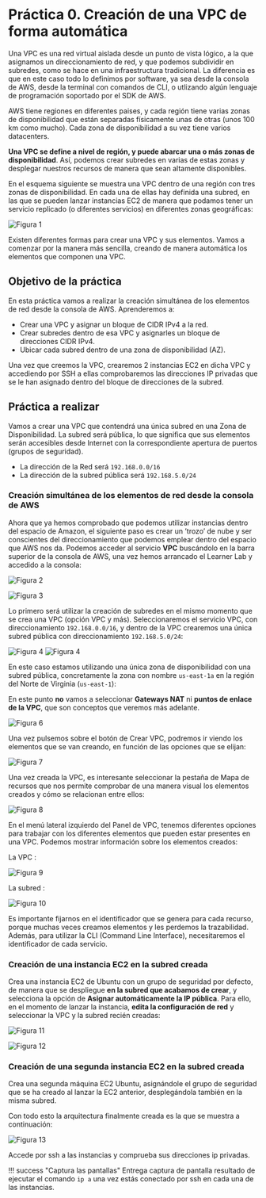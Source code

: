 # Práctica 0. Creación de una VPC de forma automática

Una VPC es una red virtual aislada desde un punto de vista lógico, a la que asignamos un direccionamiento de red, y que podemos subdividir en subredes, como se hace en una infraestructura tradicional. La diferencia es que en este caso todo lo definimos por software, ya sea desde la consola de AWS, desde la terminal con comandos de CLI, o utlizando algún lenguaje de programación soportado por el SDK de AWS.

AWS tiene regiones en diferentes paises, y cada región tiene varias zonas de disponibilidad que están separadas físicamente unas de otras (unos 100 km como mucho). Cada zona de disponibilidad a su vez tiene varios datacenters.

**Una VPC se define a nivel de región, y puede abarcar una o más zonas de disponibilidad**. Así, podemos crear subredes en varias de estas zonas y desplegar nuestros recursos de manera que sean altamente disponibles.

En el esquema siguiente se muestra una VPC dentro de una región con tres zonas de disponibilidad. En cada una de ellas hay definida una subred, en las que se pueden lanzar instancias EC2 de manera que podamos tener un servicio replicado (o diferentes servicios) en diferentes zonas geográficas:

![Figura 1](../images/ud03/practica0/t1vpc1.png)

Existen diferentes formas para crear una VPC y sus elementos. Vamos a comenzar por la manera más sencilla, creando de manera automática los elementos que componen una VPC.

## Objetivo de la práctica

En esta práctica vamos a realizar la creación simultánea de los elementos de red desde la consola de AWS. Aprenderemos a:

- Crear una VPC y asignar un bloque de CIDR IPv4 a la red.
- Crear subredes dentro de esa VPC y asignarles un bloque de direcciones CIDR IPv4.
- Ubicar cada subred dentro de una zona de disponibilidad (AZ).


Una vez que creemos la VPC, crearemos 2 instancias EC2 en dicha VPC y accediendo por SSH a ellas comprobaremos las direcciones IP privadas que se le han asignado dentro del bloque de direcciones de la subred.


## Práctica a realizar

Vamos a crear una VPC que contendrá una única subred en una Zona de Disponibilidad. La subred será pública, lo que significa que sus elementos serán accesibles desde Internet con la correspondiente apertura de puertos (grupos de seguridad).

* La dirección de la Red será `192.168.0.0/16`
* La dirección de la subred pública será `192.168.5.0/24`


### Creación simultánea de los elementos de red desde la consola de AWS

Ahora que ya hemos comprobado que podemos utilizar instancias dentro del espacio de Amazon, el siguiente paso es crear un ’trozo’ de nube y ser conscientes del direccionamiento que podemos emplear dentro del espacio que AWS nos da. Podemos acceder al servicio **VPC** buscándolo en la barra superior de la consola de AWS, una vez hemos arrancado el Learner Lab y accedido a la consola:

![Figura 2](../images/ud03/practica0/t1vpc2.png)

![Figura 3](../images/ud03/practica0/t1vpc3.png)

Lo primero será utilizar la creación de subredes en el mismo momento que se crea una VPC (opción VPC y más). Seleccionaremos el servicio VPC, con  direccionamiento `192.168.0.0/16`, y dentro de la VPC crearemos una única subred pública con direccionamiento `192.168.5.0/24`:

![Figura 4](../images/ud03/practica0/t1vpc4b.png)
![Figura 4](../images/ud03/practica0/t1vpc4c.png)

En este caso estamos utilizando una única zona de disponibilidad con una subred pública, concretamente la zona con nombre `us-east-1a` en la región del Norte de Virginia (`us-east-1`):

En este punto **no** vamos a seleccionar **Gateways NAT** ni **puntos de enlace de la VPC**, que son conceptos que veremos más adelante.

![Figura 6](../images/ud03/practica0/t1vpc6.png)

 Una vez pulsemos sobre el botón de Crear VPC, podremos ir viendo los elementos que se van creando, en función de las opciones que se elijan:

![Figura 7](../images/ud03/practica0/t1vpc7b.png)

Una vez creada la VPC, es interesante seleccionar la pestaña de Mapa de recursos que nos permite comprobar de una manera visual los elementos creados y cómo se relacionan entre ellos:

![Figura 8](../images/ud03/practica0/t1vpc8b.png)

En el menú lateral izquierdo del Panel de VPC, tenemos diferentes opciones para trabajar con los diferentes  elementos que pueden estar presentes en una VPC. Podemos mostrar información sobre los elementos creados:

La VPC  :

![Figura 9](../images/ud03/practica0/t1vpc9b.png)

La subred :

![Figura 10](../images/ud03/practica0/t1vpc10b.png)

Es importante fijarnos en el identificador que se genera para cada recurso, porque muchas veces creamos elementos y les perdemos la trazabilidad. Además, para utilizar la CLI (Command Line Interface), necesitaremos el identificador de cada servicio. 


### Creación de una instancia EC2 en la subred creada

Crea una instancia EC2 de Ubuntu con un grupo de seguridad por defecto, de manera que se despliegue **en la subred que acabamos de crear**, y selecciona la opción de **Asignar automáticamente la IP pública**. Para ello, en el momento de lanzar la instancia, **edita la configuración de red** y seleccionar la VPC y la subred recién creadas:

![Figura 11](../images/ud03/practica0/t1vpc11.png)

![Figura 12](../images/ud03/practica0/t1vpc12.png)


### Creación de una segunda instancia EC2 en la subred creada

Crea una segunda máquina EC2 Ubuntu, asignándole el grupo de seguridad que se ha creado al lanzar la EC2 anterior, desplegándola también en la misma subred.

Con todo esto la arquitectura finalmente creada es la que se muestra a continuación:

![Figura 13](../images/ud03/practica0/VPC.drawio.png)

Accede por ssh a las instancias y comprueba sus	direcciones ip privadas.

!!! success "Captura las pantallas"
    Entrega captura de pantalla resultado de ejecutar el comando `ip a` una vez estás conectado por ssh en cada una de las instancias.